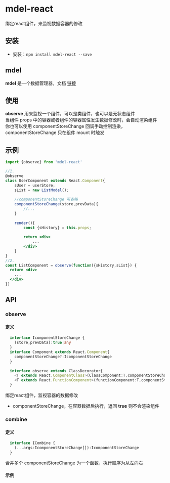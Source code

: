 # mdel-react
绑定react组件，来监视数据容器的修改

## 安装

* 安装：`npm install mdel-react --save`

## mdel

**mdel** 是一个数据管理器，文档 [链接](https://github.com/mdeljs/mdel)

## 使用

**observe** 用来监视一个组件，可以是类组件，也可以是无状态组件 <br />
当组件 props 中的容器或者组件的容器属性发生数据修改时，会自动渲染组件 <br />
你也可以使用 componentStoreChange 回调手动控制渲染，componentStoreChange 只在组件 mount 时触发

## 示例

```jsx harmony
import {observe} from 'mdel-react'

//1.
@observe
class UserComponent extends React.Component{
    sUser = userStore;
    sList = new ListModel();
    
    //componentStoreChange 可省略
    componentStoreChange(store,prevData){
        //... 
    }
    
    render(){
        const {sHistory} = this.props;
        
        return <div>
            ...
        </div>
    }
}
//2.
const ListComponent = observe(function({sHistory,sList}) {
  return <div>
    ...
  </div>
})

```

## API

### observe

#### 定义
```typescript
  interface IcomponentStoreChange {
    (store,prevData):true|any
  }
  interface Component extends React.Component{
    componentStoreChange?:IcomponentStoreChange
  }
  
  interface observe extends ClassDecorator{
    <T extends React.ComponentClass>(ClassComponent:T,componentStoreChange?:IcomponentStoreChange):T
    <T extends React.FunctionComponent>(functionComponent:T,componentStoreChange?:IcomponentStoreChange):T
  }
```

绑定react组件，监视容器的数据修改

* componentStoreChange，在容器数据后执行，返回 **true** 则不会渲染组件

### combine

#### 定义

```typescript
  interface ICombine {
    (...args:IcomponentStoreChange[]):IcomponentStoreChange
  }
```
合并多个 componentStoreChange 为一个函数，执行顺序为从左向右

#### 示例
